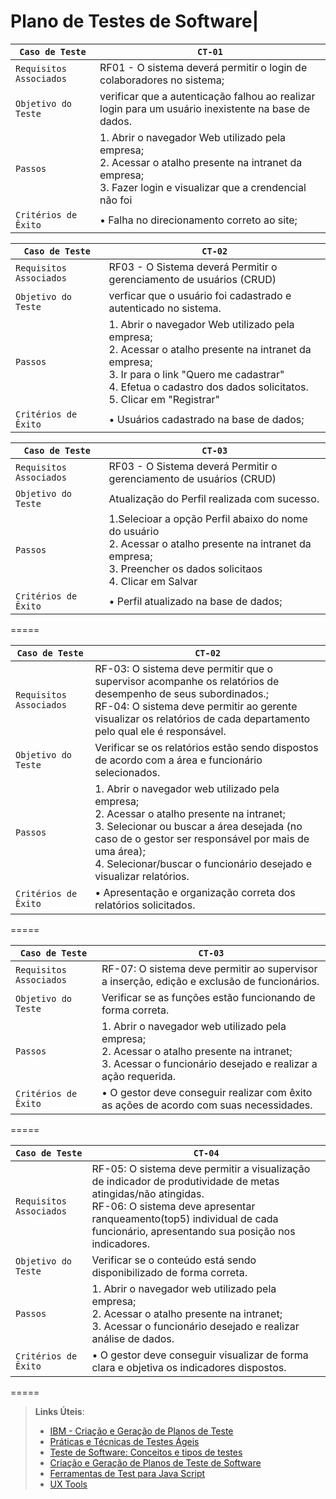 # Plano de Testes de Software| 
|  `Caso de Teste`           |  `CT-01`
|----------------------------|-----------------------------------------------------------------|
| `Requisitos  Associados`    | RF01 - O sistema deverá permitir o login de colaboradores no sistema;  |
|   `Objetivo do Teste`      | verificar que a autenticação falhou ao realizar login para um usuário inexistente na base de dados. |
|         `Passos`           |1. Abrir o navegador Web utilizado pela empresa; <br> 2. Acessar o atalho presente na intranet da empresa;</br> 3. Fazer login e visualizar que a crendencial não foi  |
|   `Critérios de Êxito`     |• Falha no direcionamento correto ao site;|

|  `Caso de Teste`           |  `CT-02`
|----------------------------|-----------------------------------------------------------------|
| `Requisitos  Associados`    | RF03 - O Sistema deverá Permitir o gerenciamento de usuários (CRUD) | RF01- O sistema deverá permitir o login de colaboradores no sistema;  |
|   `Objetivo do Teste`      | verficar que o usuário foi cadastrado e autenticado no sistema. |
|         `Passos`           |1. Abrir o navegador Web utilizado pela empresa; <br> 2. Acessar o atalho presente na intranet da empresa;</br> 3. Ir para o link "Quero me cadastrar" <br> 4. Efetua o cadastro dos dados solicitatos. </br> 5. Clicar em "Registrar" |
|   `Critérios de Êxito`     |• Usuários cadastrado na base de dados;|

|  `Caso de Teste`           |  `CT-03`
|----------------------------|-----------------------------------------------------------------|
| `Requisitos  Associados`    | RF03 - O Sistema deverá Permitir o gerenciamento de usuários (CRUD) | RF01- O sistema deverá permitir o login de colaboradores no sistema;  |
|   `Objetivo do Teste`      | Atualização do Perfil realizada com sucesso. |
|         `Passos`           |1.Selecioar a opção Perfil abaixo do nome do usuário <br> 2. Acessar o atalho presente na intranet da empresa;</br> 3. Preencher os dados solicitaos <br> 4. Clicar em Salvar </br> |
|   `Critérios de Êxito`     |• Perfil atualizado na base de dados;|

=====

|  `Caso de Teste`           |  `CT-02`
|----------------------------|-----------------------------------------------------------------|
| `Requisitos  Associados`    |RF-03: O sistema deve permitir que o supervisor acompanhe os relatórios de desempenho de seus subordinados.; <br>RF-04: O sistema deve permitir ao gerente visualizar os relatórios de cada departamento pelo qual ele é responsável. </br>  |
|   `Objetivo do Teste`      | Verificar se os relatórios estão sendo dispostos de acordo com a área e funcionário selecionados. |
|         `Passos`           |1. Abrir o navegador web utilizado pela empresa; <br> 2. Acessar o atalho presente na intranet;</br> 3. Selecionar ou buscar a área desejada (no caso de o gestor ser responsável por mais de uma área); <br> 4. Selecionar/buscar o funcionário desejado e visualizar relatórios. |
|   `Critérios de Êxito`     |•  Apresentação e organização correta dos relatórios solicitados. |

=====

|  `Caso de Teste`           |  `CT-03`
|----------------------------|-----------------------------------------------------------------|
| `Requisitos  Associados`    |RF-07: O sistema deve permitir ao supervisor a inserção, edição e exclusão de funcionários. |
|   `Objetivo do Teste`      | Verificar se as funções estão funcionando de forma correta.  |
|         `Passos`           |1. Abrir o navegador web utilizado pela empresa; <br> 2. Acessar o atalho presente na intranet;</br> 3. Acessar o funcionário desejado e realizar a ação requerida. |
|   `Critérios de Êxito`     |• O gestor deve conseguir realizar com êxito as ações de acordo com suas necessidades. |

=====

|  `Caso de Teste`           |  `CT-04`
|----------------------------|-----------------------------------------------------------------|
| `Requisitos  Associados`    |RF-05: O sistema deve permitir a visualização de indicador de produtividade de metas atingidas/não atingidas. <br> RF-06: O sistema deve apresentar ranqueamento(top5) individual de cada funcionário, apresentando sua posição nos indicadores. </br>  |
|   `Objetivo do Teste`      | Verificar se o conteúdo está sendo disponibilizado de forma correta.  |
|         `Passos`           |1. Abrir o navegador web utilizado pela empresa; <br> 2. Acessar o atalho presente na intranet;</br> 3. Acessar o funcionário desejado e realizar análise de dados. |
|   `Critérios de Êxito`     |• O gestor deve conseguir visualizar de forma clara e objetiva os indicadores dispostos. |

=====

> **Links Úteis**:
> - [IBM - Criação e Geração de Planos de Teste](https://www.ibm.com/developerworks/br/local/rational/criacao_geracao_planos_testes_software/index.html)
> - [Práticas e Técnicas de Testes Ágeis](http://assiste.serpro.gov.br/serproagil/Apresenta/slides.pdf)
> -  [Teste de Software: Conceitos e tipos de testes](https://blog.onedaytesting.com.br/teste-de-software/)
> - [Criação e Geração de Planos de Teste de Software](https://www.ibm.com/developerworks/br/local/rational/criacao_geracao_planos_testes_software/index.html)
> - [Ferramentas de Test para Java Script](https://geekflare.com/javascript-unit-testing/)
> - [UX Tools](https://uxdesign.cc/ux-user-research-and-user-testing-tools-2d339d379dc7)
